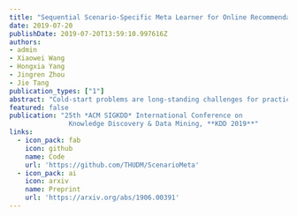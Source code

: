 ```yaml
---
title: "Sequential Scenario-Specific Meta Learner for Online Recommendation"
date: 2019-07-20
publishDate: 2019-07-20T13:59:10.997616Z
authors:
- admin
- Xiaowei Wang
- Hongxia Yang
- Jingren Zhou
- Jie Tang
publication_types: ["1"]
abstract: "Cold-start problems are long-standing challenges for practical recommendations. Most existing recommendation algorithms rely on extensive observed data and are brittle to recommendation scenarios with few interactions. This paper addresses such problems using few-shot learning and meta learning. Our approach is based on the insight that having a good generalization from a few examples relies on both a generic model initialization and an effective strategy for adapting this model to newly arising tasks. To accomplish this, we combine the scenario-specific learning with a model-agnostic sequential meta-learning and unify them into an integrated end-toend framework, namely Scenario-specific Sequential Meta learner (or $s^2$ Meta ). By doing so, our meta-learner produces a generic initial model through aggregating contextual information from a variety of prediction tasks while effectively adapting to specific tasks by leveraging learning-to-learn knowledge. Extensive experiments on various real-world datasets demonstrate that our proposed model can achieve significant gains over the state-of-the-arts for cold-start problems in online recommendation. Deployment is at the Guess You Like session, the front page of the Mobile Taobao."
featured: false
publication: "25th *ACM SIGKDD* International Conference on
               Knowledge Discovery & Data Mining, **KDD 2019**"
links:
  - icon_pack: fab
    icon: github
    name: Code
    url: 'https://github.com/THUDM/ScenarioMeta'
  - icon_pack: ai
    icon: arxiv
    name: Preprint
    url: 'https://arxiv.org/abs/1906.00391'
---
```



